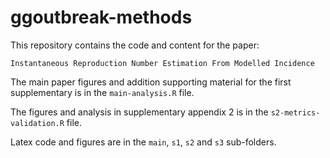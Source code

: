 # ggoutbreak-methods

This repository contains the code and content for the paper:

`Instantaneous Reproduction Number Estimation From Modelled Incidence`

The main paper figures and addition supporting material for the first
supplementary is in the `main-analysis.R` file.

The figures and analysis in supplementary appendix 2 is in the
`s2-metrics-validation.R` file.

Latex code and figures are in the `main`, `s1`, `s2` and `s3` sub-folders.
